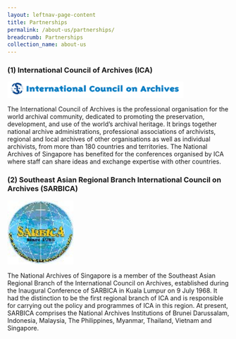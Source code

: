 ```yaml
---
layout: leftnav-page-content
title: Partnerships
permalink: /about-us/partnerships/
breadcrumb: Partnerships
collection_name: about-us
---
```


### (1)    International Council of Archives (ICA)

<img src="/images/ica.gif" alt="International Council on Archives" style="width:400px;" />

The International Council of Archives is the professional organisation for the world archival community, dedicated to promoting the preservation, development, and use of the world’s archival heritage. It brings together national archive administrations, professional associations of archivists, regional and local archives of other organisations as well as individual archivists, from more than 180 countries and territories. The National Archives of Singapore has benefited for the conferences organised by ICA where staff can share ideas and exchange expertise with other countries.

### (2)    Southeast Asian Regional Branch International Council on Archives (SARBICA)

<img src="/images/sarbica.jpg" alt="Sarbica" style="width:150px;" />

The National Archives of Singapore is a member of the Southeast Asian Regional Branch of the International Council on Archives, established during the Inaugural Conference of SARBICA in Kuala Lumpur on 9 July 1968. It had the distinction to be the first regional branch of ICA and is responsible for carrying out the policy and programmes of ICA in this region. At present, SARBICA comprises the National Archives Institutions of Brunei Darussalam, Indonesia, Malaysia, The Philippines, Myanmar, Thailand, Vietnam and Singapore.
